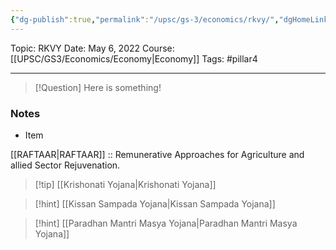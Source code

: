 ```yaml
---
{"dg-publish":true,"permalink":"/upsc/gs-3/economics/rkvy/","dgHomeLink":true,"dgPassFrontmatter":false}
---
```


Topic: RKVY
Date: May 6, 2022
Course: [[UPSC/GS3/Economics/Economy|Economy]]
Tags: #pillar4 

---

> [!Question]
> Here is something! 


### Notes
- Item



[[RAFTAAR|RAFTAAR]] :: Remunerative Approaches for Agriculture and allied Sector Rejuvenation. 

>[!tip] [[Krishonati Yojana|Krishonati Yojana]]

> [!hint] [[Kissan Sampada Yojana|Kissan Sampada Yojana]]

> [!hint] [[Paradhan Mantri Masya Yojana|Paradhan Mantri Masya Yojana]]

